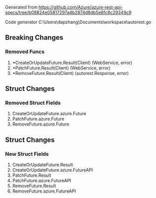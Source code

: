 Generated from https://github.com/Azure/azure-rest-api-specs/tree/b08824e05817297a4b2874d8db5e6fc8c29349c9

Code generator C:\Users\dapzhang\Documents\workspace\autorest.go

## Breaking Changes

### Removed Funcs

1. *CreateOrUpdateFuture.Result(Client) (WebService, error)
1. *PatchFuture.Result(Client) (WebService, error)
1. *RemoveFuture.Result(Client) (autorest.Response, error)

## Struct Changes

### Removed Struct Fields

1. CreateOrUpdateFuture.azure.Future
1. PatchFuture.azure.Future
1. RemoveFuture.azure.Future

## Struct Changes

### New Struct Fields

1. CreateOrUpdateFuture.Result
1. CreateOrUpdateFuture.azure.FutureAPI
1. PatchFuture.Result
1. PatchFuture.azure.FutureAPI
1. RemoveFuture.Result
1. RemoveFuture.azure.FutureAPI
